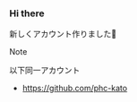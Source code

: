 ### Hi there 
新しくアカウント作りました👋

> [!NOTE]
> 以下同一アカウント
> - https://github.com/phc-kato
<!--
**hisashi-kato-v2/hisashi-kato-v2** is a ✨ _special_ ✨ repository because its `README.md` (this file) appears on your GitHub profile.

-- プロファイル
[![Top Langs](https://github-readme-stats.vercel.app/api/top-langs/?username=hisashi-kato-v2&layout=compact
)](https://github.com/anuraghazra/github-readme-stats)
[![Anurag's GitHub stats](https://github-readme-stats.vercel.app/api?username=hisashi-kato-v2)](https://github.com/anuraghazra/github-readme-stats)
[![trophy](https://github-profile-trophy.vercel.app/?username=hisashi-kato-v2)](https://github.com/hisashi-kato-v2/github-profile-trophy)

Here are some ideas to get you started:

- 🔭 I’m currently working on ...
- 🌱 I’m currently learning ...
- 👯 I’m looking to collaborate on ...
- 🤔 I’m looking for help with ...
- 💬 Ask me about ...
- 📫 How to reach me: ...
- 😄 Pronouns: ...
- ⚡ Fun fact: ...
-->
